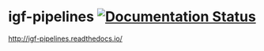 # igf-pipelines [![Documentation Status](https://readthedocs.org/projects/igf-pipelines/badge/?version=master)](http://igf-pipelines.readthedocs.io/en/master/?badge=master)

http://igf-pipelines.readthedocs.io/
